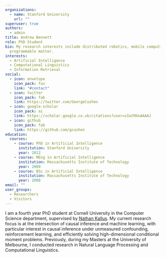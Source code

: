 ```yaml
---
organizations:
  - name: Stanford University
    url: ""
superuser: true
authors:
  - admin
title: Andrew Bennett
role: PhD Student
bio: My research interests include distributed robotics, mobile computing and
  programmable matter.
interests:
  - Artificial Intelligence
  - Computational Linguistics
  - Information Retrieval
social:
  - icon: envelope
    icon_pack: fas
    link: "#contact"
  - icon: twitter
    icon_pack: fab
    link: https://twitter.com/GeorgeCushen
  - icon: google-scholar
    icon_pack: ai
    link: https://scholar.google.co.uk/citations?user=sIwtMXoAAAAJ
  - icon: github
    icon_pack: fab
    link: https://github.com/gcushen
education:
  courses:
    - course: PhD in Artificial Intelligence
      institution: Stanford University
      year: 2012
    - course: MEng in Artificial Intelligence
      institution: Massachusetts Institute of Technology
      year: 2009
    - course: BSc in Artificial Intelligence
      institution: Massachusetts Institute of Technology
      year: 2008
email: ""
user_groups:
  - Researchers
  - Visitors
---
```

I am a fourth year PhD student at Cornell University in the Computer Science department, supervised by [Nathan Kallus](http://www.nathankallus.com/). My current research focus is at the intersection of causal inference and machine learning, with particular interest in causal inference under unmeasured confounding, reinforcement learning, and efficiently solving high-dimensional conditional moment problems. Previously, during my Masters at the University of Melbourne, I conducted research in Natural Language Processing and Computational Linguistics.
